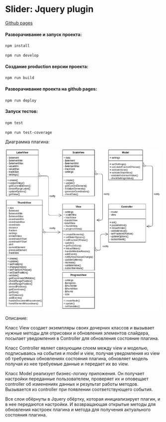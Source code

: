 # Slider: Jquery plugin

[Github pages](https://dindeni.github.io/slider)

#### Разворачивание и запуск проекта:

  `npm install`

  `npm run develop`

#### Создание production версии проекта:

  `npm run build`

#### Разворачивание проекта на github pages:

  `npm run deploy`

#### Запуск тестов:

  `npm test`
  
  `npm run test-coverage`

Диаграмма плагина:

  ![link](./src/uml.jpg)

Описание:  

Класс View создает экземпляры своих дочерних классов и вызывает нужные методы
для отрисовки и обновления элементов слайдера, посылает уведомления в Controller для
обновления состояние плагина.

Класс Controller являет связующим слоем между view и моделью, подписываясь на события
и model и view, получая уведомления из view об требуемых обновлениях состояния
плагина, обновляет модель получая из нее требуемые данные и передает их во view.

Класс Model реализует бизнес-логику приложения. Он получает настройки переданные
пользователем, проверяет их и оповещает controller об изменениях данных и результат
работы методов. Вызывается из controller при появлении соответствующего события.

Все слои обёрнуты в Jquery обёртку, которая инициализирует плагин, и в нее передаются настройки.
И возвращающая открытые методы для обновления настроек плагина и метода для получения актуального
состояния плагина.

